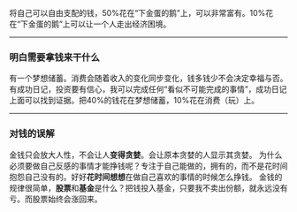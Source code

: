 将自己可以自由支配的钱，50%花在“下金蛋的鹅”上，可以非常富有。10%花在“下金蛋的鹅”上可以让一个人走出经济困境。

---

### 明白需要拿钱来干什么
有一个梦想储蓄。消费会随着收入的变化同步变化，钱多钱少不会决定幸福与否。有成功日记，投资要有信心，我可以完成任何“看似不可能完成的事情”，成功日记上面可以找到证据。把40%的钱花在梦想储蓄，10%花在消费（玩）上。

---

### 对钱的误解
金钱只会放大人性，不会让人**变得贪婪**。会让原本贪婪的人显示其贪婪。
为什么必须要做自己反感的事情才能挣钱呢？专注于自己能做的，拥有的，而不是花时间抱怨自己没有的。好好**花时间想想**在做自己喜欢的事情的时候怎么挣钱。
金钱的规律很简单，**股票**和**基金**是什么？把钱投入基金，只要我不卖出份额，就永远没有亏。而股票始终会涨回来。
